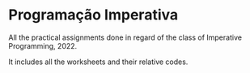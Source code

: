 # Programação Imperativa

All the practical assignments done in regard of the class of Imperative Programming, 2022.

It includes all the worksheets and their relative codes.
